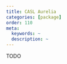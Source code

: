 ```yaml
---
title: CASL Aurelia
categories: [package]
order: 110
meta:
  keywords: ~
  description: ~
---
```


TODO
